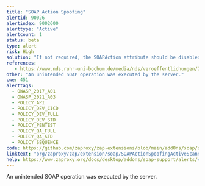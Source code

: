 ```yaml
---
title: "SOAP Action Spoofing"
alertid: 90026
alertindex: 9002600
alerttype: "Active"
alertcount: 1
status: beta
type: alert
risk: High
solution: "If not required, the SOAPAction attribute should be disabled. If needed, the operation within the SOAPAction and the SOAP body should always be compared before executing any operation. Any mismatch should be regarded as an attack."
references:
   - https://www.nds.ruhr-uni-bochum.de/media/nds/veroeffentlichungen/2012/07/11/camera-ready.pdf
other: "An unintended SOAP operation was executed by the server."
cwe: 451
alerttags: 
  - OWASP_2017_A01
  - OWASP_2021_A03
  - POLICY_API
  - POLICY_DEV_CICD
  - POLICY_DEV_FULL
  - POLICY_DEV_STD
  - POLICY_PENTEST
  - POLICY_QA_FULL
  - POLICY_QA_STD
  - POLICY_SEQUENCE
code: https://github.com/zaproxy/zap-extensions/blob/main/addOns/soap/src/main/java/org/zaproxy/zap/extension/soap/SOAPActionSpoofingActiveScanRule.java
linktext: "org/zaproxy/zap/extension/soap/SOAPActionSpoofingActiveScanRule.java"
help: https://www.zaproxy.org/docs/desktop/addons/soap-support/alerts/#id-90026
---
```

An unintended SOAP operation was executed by the server.
